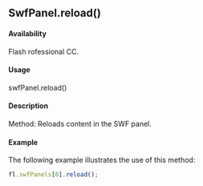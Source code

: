 ## SwfPanel.reload()

#### Availability

Flash rofessional CC.

#### Usage

swfPanel.reload()

#### Description

Method: Reloads content in the SWF panel.

#### Example

The following example illustrates the use of this method:
```javascript
fl.swfPanels[0].reload();

```